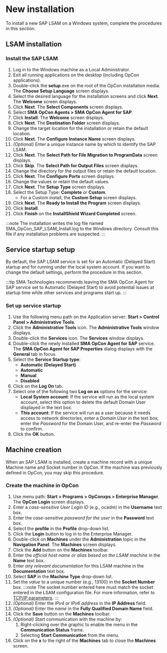 # New installation

To install a new SAP LSAM on a Windows system, complete the procedures in this section.

## LSAM installation

### Install the SAP LSAM

1. Log in to the Windows machine as a Local Administrator.
2. Exit all running applications on the desktop (including OpCon applications).
3. Double-click the **setup**.exe on the root of the OpCon installation media. The **Choose Setup Language** screen displays.
4. Select the desired language for the installation screens and click **Next**. The **Welcome** screen displays.
5. Click **Next**. The **Select Components** screen displays.
6. Select **SMA OpCon Agents \> SMA OpCon Agent for SAP**.
7. Click **Install**. The **Welcome** screen displays.
8. Click **Next**. The **Destination Folder** screen displays.
9. Change the target location for the installation or retain the default location.
10. Click **Next**. The **Configure Instance Name** screen displays.
11. *(Optional)* Enter a unique instance name by which to identify the SAP LSAM.
12. Click **Next**. The **Select Path for File Migration to ProgramData** screen displays.
13. Click **Skip**. The **Select Path for Output Files** screen displays.
14. Change the directory for the output files or retain the default location.
15. Click **Next**. The **Configure Ports** screen displays.
16. Change the values or retain the default values.
17. Click **Next**. The **Setup Type** screen displays.
18. Select the Setup Type: **Complete** or **Custom**.
    - For a Custom install, the **Custom Setup** screen displays.
19. Click **Next**. The **Ready to Install the Program** screen displays.
20. Click **Install**.
21. Click **Finish** on the **InstallShield Wizard Completed** screen.

:::note
The installation writes the log file named SMA_OpCon_SAP_LSAM_Install.log to the Windows directory. Consult this file if any installation problems are suspected.
:::

## Service startup setup

By default, the SAP LSAM service is set for an Automatic (Delayed Start) startup and for running under the local system account. If you want to change the default settings, perform the procedure in this section.

:::tip
SMA Technologies recommends leaving the SMA OpCon Agent for SAP service set to Automatic (Delayed Start) to avoid potential issues at startup time while other services and programs start up.
:::

### Set up service startup

1. Use the following menu path on the Application server: **Start \> Control Panel \> Administrative Tools**.
2. Click the **Administrative Tools** icon. The **Administrative Tools** window displays.
3. Double-click the **Services** icon. The **Services** window displays.
4. Double-click the newly installed **SMA OpCon Agent for SAP** service. The **SMA OpCon Agent for SAP Properties** dialog displays with the **General** tab in focus.
5. Select the **Service Startup type**:
   - **Automatic (Delayed Start)**
   - **Automatic**
   - **Manual**
   - **Disabled**
6. Click on the **Log On** tab.
7. Select one of the following two **Log on as** options for the service:
   - **Local System account**: If the service will run as the local system account, select this option to delete the default Domain User displayed in the text box.
   - **This account**: If the service will run as a user because it needs access to network directories, enter a *Domain User* in the text box, enter the *Password* for the Domain User, and re-enter the *Password* to confirm.
8. Click the **OK** button.

## Machine creation

When an SAP LSAM is installed, create a machine record with a unique Machine name and Socket number in OpCon. If the machine was previously defined in OpCon, you may skip this procedure.

### Create the machine in OpCon

1. Use menu path: **Start \> Programs \> OpConxps \> Enterprise Manager**. The **OpCon Login** screen displays.
2. Enter a *case-sensitive User Login ID* (e.g., ocadm) in the **Username** text box.
3. Enter the *case-sensitive password for the user* in the **Password** text box.
4. Select the **profile** in the **Profile** drop-down list.
5. Click the **Login** button to log in to the Enterprise Manager.
6. Double-click on **Machines** under the **Administration** topic in the **Navigation Panel**. The **Machines** screen displays.
7. Click the **Add** button on the **Machines** toolbar.
8. Enter the *official host name or alias based on the LSAM machine* in the **Name** text box.
9. Enter *any relevant documentation* for this LSAM machine in the **Documentation** text box.
10. Select **SAP** in the **Machine Type** drop-down list.
11. Set the *value* to a unique number (e.g., 13100) in the **Socket Number** box.
:::note
The socket number entered here must match the socket entered in the LSAM configuration file. For more information, refer to [TCP/IP parameters](../administration/configuration-file.md#tcpip-parameters).
:::
12. *(Optional)* Enter the *IPv4 or IPv6 address* in the **IP Address** field.
13. *(Optional)* Enter the *name* in the **Fully Qualified Domain Name** field.
14. Click the **Save** button on the **Machines** toolbar.
15. *(Optional)* Start communication with the machine by:
    1. Right-clicking over the graphic to enable the menu in the **Communication Status** frame.
    2. Selecting **Start Communication** from the menu.
16. Click on the **x** to the right of the **Machines** tab to close the **Machines** screen.
